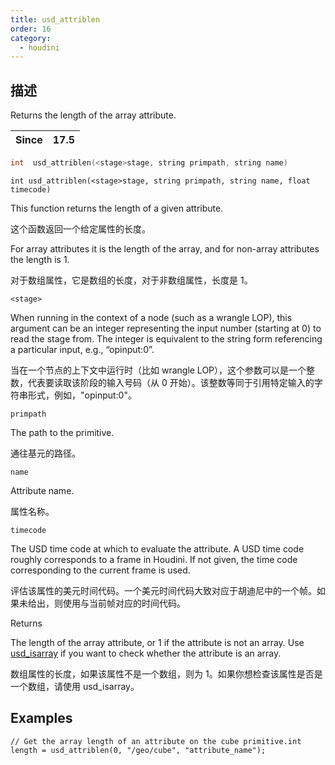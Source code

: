 ```yaml
---
title: usd_attriblen
order: 16
category:
  - houdini
---
```

    
## 描述

Returns the length of the array attribute.

| Since | 17.5 |
| ----- | ---- |

```c
int  usd_attriblen(<stage>stage, string primpath, string name)
```

`int usd_attriblen(<stage>stage, string primpath, string name, float timecode)`

This function returns the length of a given attribute.

这个函数返回一个给定属性的长度。

For array attributes it is the length of the array, and for non-array
attributes the length is 1.

对于数组属性，它是数组的长度，对于非数组属性，长度是 1。

`<stage>`

When running in the context of a node (such as a wrangle LOP), this argument
can be an integer representing the input number (starting at 0) to read the
stage from. The integer is equivalent to the string form referencing a
particular input, e.g., “opinput:0”.

当在一个节点的上下文中运行时（比如 wrangle
LOP），这个参数可以是一个整数，代表要读取该阶段的输入号码（从 0 开始）。该整数等同于引用特定输入的字符串形式，例如，"opinput:0"。

`primpath`

The path to the primitive.

通往基元的路径。

`name`

Attribute name.

属性名称。

`timecode`

The USD time code at which to evaluate the attribute. A USD time code roughly
corresponds to a frame in Houdini. If not given, the time code corresponding
to the current frame is used.

评估该属性的美元时间代码。一个美元时间代码大致对应于胡迪尼中的一个帧。如果未给出，则使用与当前帧对应的时间代码。

Returns

The length of the array attribute, or 1 if the attribute is not an array. Use
[usd_isarray](usd_isarray.html "Checks if the attribute is an array.") if you
want to check whether the attribute is an array.

数组属性的长度，如果该属性不是一个数组，则为 1。如果你想检查该属性是否是一个数组，请使用 usd_isarray。

## Examples

    // Get the array length of an attribute on the cube primitive.int length = usd_attriblen(0, "/geo/cube", "attribute_name");
